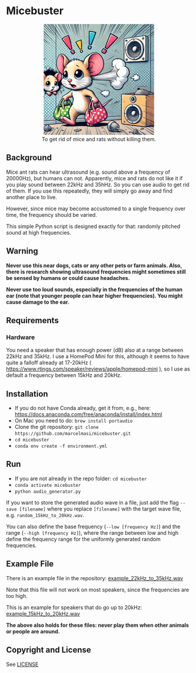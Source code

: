 # Micebuster
<div style="text-align:center"><img src="mouse.png" alt="Mouse leaving the house"/><br />
To get rid of mice and rats without killing them.</div>

## Background
Mice ant rats can hear ultrasound (e.g. sound above a frequency of 20000Hz), but humans can not. Apparently, mice and
rats do not like it if you play sound between 22kHz and 35hHz. So you can use audio to get rid of them. If
you use this repeatedly, they will simply go away and find another place to live.

However, since mice may become accustomed to a single frequency over time, the frequency
should be varied.

This simple Python script is designed exactly for that: randomly pitched sound at high frequencies.

## Warning
**Never use this near dogs, cats or any other pets or farm animals. Also, there is research showing ultrasound
frequencies might sometimes still be sensed by humans or could cause headaches.**

**Never use too loud sounds, especially in the frequencies of the human ear (note that younger people can hear higher 
frequencies). You might cause damage to the ear.**

## Requirements
### Hardware
You need a speaker that has enough power (dB) also at a range between 22kHz and 35kHz.
I use a HomePod Mini for this, although it seems to have quite a falloff already at 17-20kHz (
https://www.rtings.com/speaker/reviews/apple/homepod-mini ), so I use as default a frequency between 15kHz and 20kHz.

## Installation
- If you do not have Conda already, get it from, e.g., here: https://docs.anaconda.com/free/anaconda/install/index.html
- On Mac you need to do: `brew install portaudio`
- Clone the git repository: `git clone https://github.com/marcelmasi/micebuster.git`
- `cd micebuster`
- `conda env create -f environment.yml`

## Run
- If you are not already in the repo folder: `cd micebuster`
- `conda activate micebuster`
- `python audio_generator.py`

If you want to store the generated audio wave in a file, just add the flag `--save [filename]` where you replace
`[filename]` with the target wave file, e.g. `random_15kHz_to_20kHz.wav`.

You can also define the base frequency (`--low [frequency Hz]`) and the range (`--high [frequency Hz]`), where the
range between low and high define the frequency range for the uniformly generated random frequencies.

## Example File
There is an example file in the repository: [example_22kHz_to_35kHz.wav](example_22kHz_to_35kHz.wav)

Note that this file will not work on most speakers, since the frequencies are too high.

This is an example for speakers that do go up to 20kHz: [example_15kHz_to_20kHz.wav](example_15kHz_to_20kHz.wav)

**The above also holds for these files: never play them when other animals or people are around.**

## Copyright and License
See [LICENSE](LICENSE)
